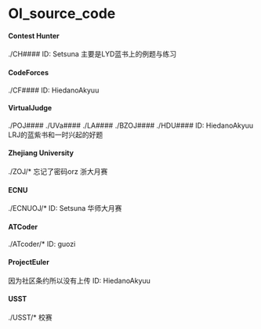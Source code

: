 # OI_source_code

#### Contest Hunter
./CH####
ID: Setsuna
主要是LYD蓝书上的例题与练习

#### CodeForces
./CF####
ID: HiedanoAkyuu

#### VirtualJudge
./POJ####
./UVa####
./LA####
./BZOJ####
./HDU####
ID: HiedanoAkyuu
LRJ的蓝紫书和一时兴起的好题

#### Zhejiang University
./ZOJ/*
忘记了密码orz
浙大月赛

#### ECNU
./ECNUOJ/*
ID: Setsuna
华师大月赛

#### ATCoder
./ATcoder/*
ID: guozi

#### ProjectEuler
因为社区条约所以没有上传
ID: HiedanoAkyuu

#### USST
./USST/*
校赛
